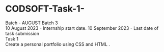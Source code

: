 # CODSOFT-Task-1-
Batch - AUGUST Batch 3
<br>
10 August 2023 - Internship start date.
10 September 2023 - Last date of task submission
<br>
Task 1 
<br>
Create a personal portfolio using CSS and HTML .
